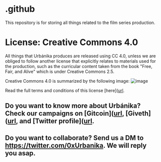 # .github
This repository is for storing all things related to the film series production.

# License: Creative Commons 4.0
All things that Urbánika produces are released using CC 4.0, unless we are obliged to follow another license that explicitly relates to materials used for the production, such as the curricular content taken from the book "Free, Fair, and Alive" which is under Creative Commons 2.5.

Creative Commons 4.0 is summarized by the following image:
![image](https://user-images.githubusercontent.com/58118538/171034691-c6e4735a-a9d9-4c34-85bf-cfbaa73a3eda.png)

Read the full terms and conditions of this license [here]([url](https://creativecommons.org/licenses/by/4.0/legalcode).

## Do you want to know more about Urbánika? Check our campaigns on [Gitcoin]([url](https://gitcoin.co/grants/5090/ourverse-and-the-solarpunk-awakening), [Giveth]([url](https://giveth.io/project/OurVerse-and-the-SolarPunk-awakening-0), and [Twitter profile]([url](https://twitter.com/0xUrbanika).

## Do you want to collaborate? Send us a DM to https://twitter.com/0xUrbanika. We will reply you asap.
